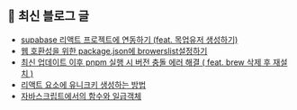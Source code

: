 ## 📢 최신 블로그 글

<!-- POSTS-START -->
- [supabase 리액트 프로젝트에 연동하기 (feat. 목업유저 생성하기)](https://devchaeyoung.tistory.com/entry/supabase-%EB%A6%AC%EC%95%A1%ED%8A%B8-%ED%94%84%EB%A1%9C%EC%A0%9D%ED%8A%B8%EC%97%90-%EC%97%B0%EB%8F%99%ED%95%98%EA%B8%B0-feat-%EB%AA%A9%EC%97%85%EC%9C%A0%EC%A0%80-%EC%83%9D%EC%84%B1%ED%95%98%EA%B8%B0)
- [웹 호환성을 위한 package.json에 browerslist설정하기](https://devchaeyoung.tistory.com/entry/%EC%9B%B9-%ED%98%B8%ED%99%98%EC%84%B1%EC%9D%84-%EC%9C%84%ED%95%9C-packagejson%EC%97%90-browerslist%EC%84%A4%EC%A0%95%ED%95%98%EA%B8%B0)
- [최신 업데이트 이후 pnpm 실행 시 버전 충돌 에러 해결 ( feat. brew 삭제 후 재설치 )](https://devchaeyoung.tistory.com/entry/%EC%B5%9C%EC%8B%A0-%EC%97%85%EB%8D%B0%EC%9D%B4%ED%8A%B8-%EC%9D%B4%ED%9B%84-pnpm-%EC%8B%A4%ED%96%89-%EC%8B%9C-%EB%B2%84%EC%A0%84-%EC%B6%A9%EB%8F%8C-%EC%97%90%EB%9F%AC-%ED%95%B4%EA%B2%B0-feat-brew-%EC%82%AD%EC%A0%9C-%ED%9B%84-%EC%9E%AC%EC%84%A4%EC%B9%98)
- [리액트 요소에 유니크키 생성하는 방법](https://devchaeyoung.tistory.com/entry/%EB%A6%AC%EC%95%A1%ED%8A%B8-%EC%9A%94%EC%86%8C%EC%97%90-%EC%9C%A0%EB%8B%88%ED%81%AC%ED%82%A4-%EC%83%9D%EC%84%B1%ED%95%98%EB%8A%94-%EB%B0%A9%EB%B2%95)
- [자바스크립트에서의 함수와 일급객체](https://devchaeyoung.tistory.com/entry/%ED%95%A8%EC%88%98%EC%99%80-%EC%9D%BC%EA%B8%89%EA%B0%9D%EC%B2%B4-%EC%9D%B4%ED%95%B4%ED%95%98%EA%B8%B0)
<!-- POSTS-END -->
